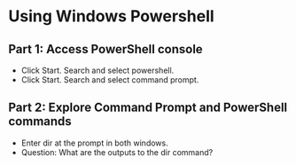# Using Windows Powershell

## Part 1: Access PowerShell console

* Click Start. Search and select powershell.
* Click Start. Search and select command prompt.

## Part 2: Explore Command Prompt and PowerShell commands

* Enter dir at the prompt in both windows.
* Question: What are the outputs to the dir command?

